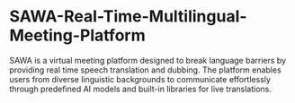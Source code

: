 # SAWA-Real-Time-Multilingual-Meeting-Platform
SAWA is a virtual meeting platform designed to break language barriers by providing real time speech translation and dubbing. The platform enables users from diverse linguistic  backgrounds to communicate effortlessly through predefined AI models and built-in  libraries for live translations.
